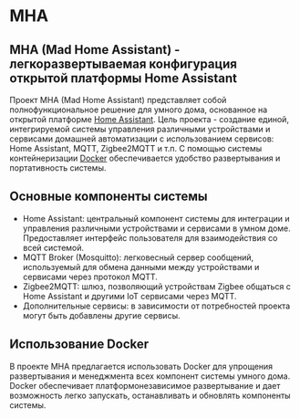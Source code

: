 # MHA
MHA (Mad Home Assistant) - легкоразвертываемая конфигурация открытой платформы Home Assistant
---
Проект MHA (Mad Home Assistant) представляет собой полнофункциональное решение для умного дома, основанное на открытой платформе [Home Assistant](https://www.home-assistant.io/). Цель проекта - создание единой, интегрируемой системы управления различными устройствами и сервисами домашней автоматизации с использованием сервисов: Home Assistant, MQTT, Zigbee2MQTT и т.п. С помощью системы контейнеризации [Docker](https://www.docker.com/) обеспечивается удобство развертывания и портативность системы.

## Основные компоненты системы

- Home Assistant: центральный компонент системы для интеграции и управления различными устройствами и сервисами в умном доме. Предоставляет интерфейс пользователя для взаимодействия со всей системой.
- MQTT Broker (Mosquitto): легковесный сервер сообщений, используемый для обмена данными между устройствами и сервисами через протокол MQTT.
- Zigbee2MQTT: шлюз, позволяющий устройствам Zigbee общаться с Home Assistant и другими IoT сервисами через MQTT.
- Дополнительные сервисы: в зависимости от потребностей проекта могут быть добавлены другие сервисы.

## Использование Docker

В проекте MHA предлагается использовать Docker для упрощения развертывания и менеджмента всех компонент системы умного дома. Docker обеспечивает платформонезависимое развертывание и дает возможность легко запускать, останавливать и обновлять компоненты системы.
